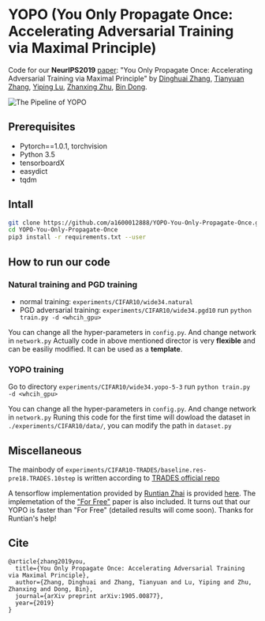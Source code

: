 # YOPO (You Only Propagate Once: Accelerating Adversarial Training via Maximal Principle)
Code for our **NeurIPS2019** [paper](https://arxiv.org/abs/1905.00877): "You Only Propagate Once: Accelerating Adversarial Training via Maximal Principle" by [Dinghuai Zhang](https://scholar.google.com/citations?view_op=list_works&hl=zh-CN&user=8W-MW9sAAAAJ), [Tianyuan Zhang](http://tianyuanzhang.com), [Yiping Lu](https://web.stanford.edu/~yplu/), [Zhanxing Zhu](https://sites.google.com/view/zhanxingzhu/), [Bin Dong](http://bicmr.pku.edu.cn/~dongbin/).

![The Pipeline of YOPO](/images/pipeline.jpg)


## Prerequisites
* Pytorch==1.0.1, torchvision
* Python 3.5
* tensorboardX
* easydict
* tqdm

## Intall
```bash
git clone https://github.com/a1600012888/YOPO-You-Only-Propagate-Once.git
cd YOPO-You-Only-Propagate-Once
pip3 install -r requirements.txt --user
```

## How to run our code

### Natural training and PGD training 
* normal training: `experiments/CIFAR10/wide34.natural`
* PGD adversarial training: `experiments/CIFAR10/wide34.pgd10`
run `python train.py -d <whcih_gpu>`

You can change all the hyper-parameters in `config.py`. And change network in `network.py`
Actually code in above mentioned director is very **flexible** and can be easiliy modified. It can be used as a **template**. 

### YOPO training
Go to directory `experiments/CIFAR10/wide34.yopo-5-3`
run `python train.py -d <whcih_gpu>`

You can change all the hyper-parameters in `config.py`. And change network in `network.py`
Runing this code for the first time will dowload the dataset in `./experiments/CIFAR10/data/`, you can modify the path in `dataset.py`

<!--
## Experiment results

<center class="half">
    <img src="https://s2.ax1x.com/2019/05/16/EbamrT.jpg" width="300"/><img src="https://s2.ax1x.com/2019/05/16/EbatsK.jpg" width="300"/>
</center>
-->

## Miscellaneous
The mainbody of `experiments/CIFAR10-TRADES/baseline.res-pre18.TRADES.10step` is written according to 
[TRADES official repo](https://github.com/yaodongyu/TRADES)

A tensorflow implementation provided by [Runtian Zhai](http://www.runtianz.cn/) is provided
 [here](https://colab.research.google.com/drive/1hglbkT4Tzf8BOkvX185jFmAND9M67zoZ#scrollTo=OMyffsWl1b4y).
The implemetation of the ["For Free"](https://arxiv.org/abs/1904.12843) paper is also included. It turns out that our 
YOPO is faster than "For Free" (detailed results will come soon). 
Thanks for Runtian's help!

## Cite
```
@article{zhang2019you,
  title={You Only Propagate Once: Accelerating Adversarial Training via Maximal Principle},
  author={Zhang, Dinghuai and Zhang, Tianyuan and Lu, Yiping and Zhu, Zhanxing and Dong, Bin},
  journal={arXiv preprint arXiv:1905.00877},
  year={2019}
}
```
